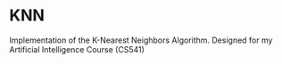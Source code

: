 # KNN
Implementation of the K-Nearest Neighbors Algorithm. Designed for my Artificial Intelligence Course (CS541)
